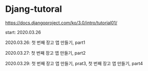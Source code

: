 # Djang-tutoral
https://docs.djangoproject.com/ko/3.0/intro/tutorial01/

start: 2020.03.26

2020.03.26: 첫 번째 장고 앱 만들기, part1

2020.03.27: 첫 번째 장고 앱 만들기, part2

2020.03.29: 첫 번째 장고 앱 만들기, prat3, 첫 번째 장고 앱 만들기, part4
